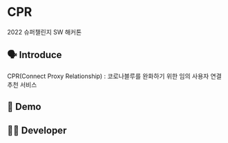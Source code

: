 # CPR
2022 슈퍼챌린지 SW 해커톤

## 🗣️ **Introduce**
CPR(Connect Proxy Relationship) : 코로나블루를 완화하기 위한 임의 사용자 연결 추천 서비스

## 📢 **Demo**

## 👩‍💻 **Developer**
